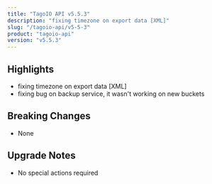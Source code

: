 ```yaml
---
title: "TagoIO API v5.5.3"
description: "fixing timezone on export data [XML]"
slug: "/tagoio-api/v5-5-3"
product: "tagoio-api"
version: "v5.5.3"
---
```


## Highlights

- fixing timezone on export data [XML]
- fixing bug on backup service, it wasn't working on new buckets

## Breaking Changes

- None

## Upgrade Notes

- No special actions required
